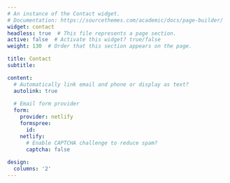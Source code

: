 ```yaml
---
# An instance of the Contact widget.
# Documentation: https://sourcethemes.com/academic/docs/page-builder/
widget: contact
headless: true  # This file represents a page section.
active: false  # Activate this widget? true/false
weight: 130  # Order that this section appears on the page.

title: Contact
subtitle:

content:
  # Automatically link email and phone or display as text?
  autolink: true
  
  # Email form provider
  form:
    provider: netlify
    formspree:
      id:
    netlify:
      # Enable CAPTCHA challenge to reduce spam?
      captcha: false
  
design:
  columns: '2'
---
```

